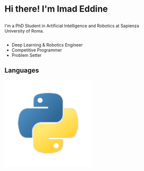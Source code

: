 # Hi there! I'm Imad Eddine

##
I'm a PhD Student in Artificial Intelligence and Robotics at Sapienza University of Roma.

## 
* Deep Learning & Robotics Engineer
* Competitive Programmer
* Problem Setter 

## Languages
![test](https://raw.githubusercontent.com/github/explore/80688e429a7d4ef2fca1e82350fe8e3517d3494d/topics/python/python.png)
